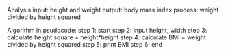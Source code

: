 Analysis 
input: height and weight
output: body mass index
process: weight divided by height squared 

Algorithm in psudocode:
step 1: start
step 2: input height, width 
step 3: calculate height square = height*height 
step 4: calculate BMI = weight divided by height squared
step 5: print BMI
step 6: end
